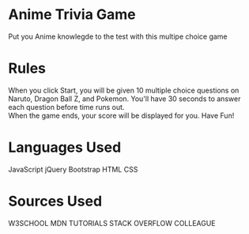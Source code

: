 # Anime Trivia Game


Put you Anime knowlegde to the test with this multipe choice game

# Rules

When you click Start, you will be given 10 multiple choice questions on Naruto, Dragon Ball Z, and Pokemon. 
You'll have 30 seconds to answer each question before time runs out.  
When the game ends, your score will be displayed for you.
Have Fun!

# Languages Used

JavaScript
jQuery
Bootstrap
HTML
CSS

# Sources Used

W3SCHOOL
MDN TUTORIALS
STACK OVERFLOW
COLLEAGUE

